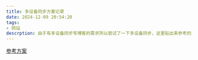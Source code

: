 ```yaml
---
title: 多设备同步方案记录
date: 2024-12-09 20:54:20
tags: 
- 网站
descrption: 由于有多设备同步写博客的需求所以尝试了一下多设备同步，这里贴出来参考的方案的博客
---
```


[参考方案](https://www.limin.studio/2024/11/10/wzbk3/)
